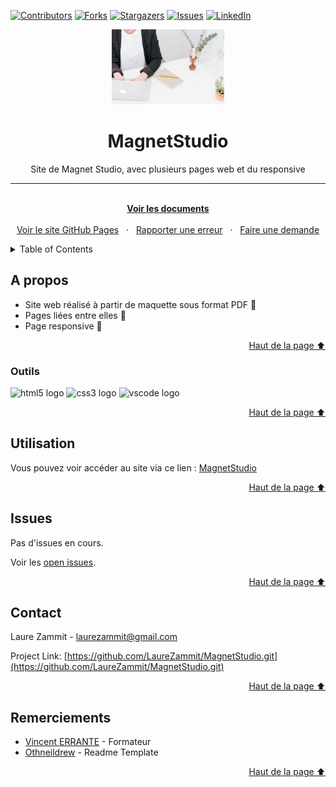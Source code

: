 [![Contributors][contributors-shield]][contributors-url]
[![Forks][forks-shield]][forks-url]
[![Stargazers][stars-shield]][stars-url]
[![Issues][issues-shield]][issues-url]
[![LinkedIn][linkedin-shield]][linkedin-url]

<div align="center">
  <a name="readme-top"></a>
  <a href="https://laurezammit.github.io/MagnetStudio/">
    <img src="img/about-image.jpg" alt="Logo" width="180">
  </a>

  <h1 align="center">MagnetStudio</h1>
  <p align="center">Site de Magnet Studio, avec plusieurs pages web et du responsive</p>

  <hr>

  <p align="center">
    <br>
    <a href="https://github.com/LaureZammit/MagnetStudio"><strong>Voir les documents</strong></a>
    <br>
    <br>
    <a href="https://laurezammit.github.io/MagnetStudio/">Voir le site GitHub Pages</a>
    &nbsp
    ·
    &nbsp
    <a href="https://github.com/LaureZammit/MagnetStudio/issues">Rapporter une erreur</a>
    &nbsp
    ·
    &nbsp
    <a href="https://github.com/LaureZammit/MagnetStudio/issues">Faire une demande</a>
  </p>
</div>

<!-- TABLE OF CONTENTS -->
<details>
  <summary>Table of Contents</summary>
  <ol>
    <li>
      <a href="#about-the-project">A propos</a>
      <ul>
        <li><a href="#built-with">Outils</a></li>
      </ul>
    </li>
    <li><a href="#usage">Utilisation</a></li>
    <li><a href="#issues">Issues</a></li>
    <li><a href="#contact">Contact</a></li>
    <li><a href="#acknowledgments">Acknowledgments</a></li>
    <li><a href="#thanks">Remerciements</a></li>
  </ol>
</details>

  <!-- ABOUT THE PROJECT -->
  
  ## A propos
  
  * Site web réalisé à partir de maquette sous format PDF 📂
  * Pages liées entre elles 🔗
  * Page responsive 📱
  
  <p align="right"><a href="#readme-top">Haut de la page ⬆️</a></p>
  
  ### Outils
  
<img src="https://cdn.jsdelivr.net/gh/devicons/devicon/icons/html5/html5-original.svg" height="30" alt="html5 logo"  /> <img src="https://cdn.jsdelivr.net/gh/devicons/devicon/icons/css3/css3-original.svg" height="30" alt="css3 logo"  /> <img src="https://cdn.jsdelivr.net/gh/devicons/devicon/icons/vscode/vscode-original.svg" height="30" alt="vscode logo"  />
  
  <p align="right"><a href="#readme-top">Haut de la page ⬆️</a></p>
  
  <!-- USAGE EXAMPLES -->
  ## Utilisation
  
  Vous pouvez voir accéder au site via ce lien : [MagnetStudio](https://laurezammit.github.io/MagnetStudio/)
  
  <p align="right"><a href="#readme-top">Haut de la page ⬆️</a></p>
  
  <!-- ISSUES -->
  ## Issues
  
  Pas d'issues en cours.
  
  Voir les [open issues](https://github.com/LaureZammit/MagnetStudio/issues).
  
  <p align="right"><a href="#readme-top">Haut de la page ⬆️</a></p>
  
  <!-- CONTACT -->
  ## Contact
  
  Laure Zammit - laurezammit@gmail.com
  
  Project Link: [https://github.com/LaureZammit/MagnetStudio.git](https://github.com/LaureZammit/MagnetStudio.git)
  
  <p align="right"><a href="#readme-top">Haut de la page ⬆️</a></p>
  
  ## Remerciements
  
  * [Vincent ERRANTE](https://www.errantevincent.com/) - Formateur
  * [Othneildrew](https://github.com/othneildrew/Best-README-Template/blob/master/README.md) - Readme Template
  
  <p align="right"><a href="#readme-top">Haut de la page ⬆️</a></p>




<!-- MARKDOWN LINKS & IMAGES -->
<!-- https://www.markdownguide.org/basic-syntax/#reference-style-links -->
[contributors-shield]: https://img.shields.io/github/contributors/LaureZammit/MagnetStudio.svg?style=for-the-badge
[contributors-url]: https://github.com/LaureZammit/MagnetStudio/graphs/contributors
[forks-shield]: https://img.shields.io/github/forks/LaureZammit/MagnetStudio.svg?style=for-the-badge
[forks-url]: https://github.com/LaureZammit/MagnetStudio/forks
[stars-shield]: https://img.shields.io/github/stars/LaureZammit/MagnetStudio.svg?style=for-the-badge
[stars-url]: https://github.com/LaureZammit/MagnetStudio/stargazers
[issues-shield]: https://img.shields.io/github/issues/LaureZammit/MagnetStudio.svg?style=for-the-badge
[issues-url]: https://github.com/LaureZammit/MagnetStudio/issues

[linkedin-shield]: https://img.shields.io/badge/-LinkedIn-black.svg?style=for-the-badge&logo=linkedin&colorB=555
[linkedin-url]: https://www.linkedin.com/in/laure-zammit-84a3b3150/

[product-screenshot]: images/screenshot.png

[Html]: https://img.shields.io/badge/HTML-E34F26
[Html-url]: https://developer.mozilla.org/fr/docs/Web/HTML
[Css]: https://img.shields.io/badge/CSS-1572B6
[Css-url]: https://developer.mozilla.org/fr/docs/Learn/Getting_started_with_the_web/CSS_basics
[Vscode]: https://img.shields.io/badge/VSCode-007ACC
[Vscode-url]: https://code.visualstudio.com/

[Next.js]: https://img.shields.io/badge/next.js-000000?style=for-the-badge&logo=nextdotjs&logoColor=white
[Next-url]: https://nextjs.org/
[React.js]: https://img.shields.io/badge/React-20232A?style=for-the-badge&logo=react&logoColor=61DAFB
[React-url]: https://reactjs.org/
[Vue.js]: https://img.shields.io/badge/Vue.js-35495E?style=for-the-badge&logo=vuedotjs&logoColor=4FC08D
[Vue-url]: https://vuejs.org/
[Angular.io]: https://img.shields.io/badge/Angular-DD0031?style=for-the-badge&logo=angular&logoColor=white
[Angular-url]: https://angular.io/
[Svelte.dev]: https://img.shields.io/badge/Svelte-4A4A55?style=for-the-badge&logo=svelte&logoColor=FF3E00
[Svelte-url]: https://svelte.dev/
[Laravel.com]: https://img.shields.io/badge/Laravel-FF2D20?style=for-the-badge&logo=laravel&logoColor=white
[Laravel-url]: https://laravel.com
[Bootstrap.com]: https://img.shields.io/badge/Bootstrap-563D7C?style=for-the-badge&logo=bootstrap&logoColor=white
[Bootstrap-url]: https://getbootstrap.com
[JQuery.com]: https://img.shields.io/badge/jQuery-0769AD?style=for-the-badge&logo=jquery&logoColor=white
[JQuery-url]: https://jquery.com 
